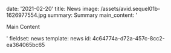 date: '2021-02-20'
title: News
image: /assets/avid.sequel01b-1626977554.jpg
summary: Summary
main_content: '<p>Main Content</p>'
fieldset: news
template: news
id: 4c64774a-d72a-457c-8cc2-ea364065bc65
